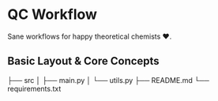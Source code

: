 # QC Workflow

Sane workflows for happy theoretical chemists ❤️.

## Basic Layout & Core Concepts

├── src
│   ├── main.py
│   └── utils.py
├── README.md
└── requirements.txt

